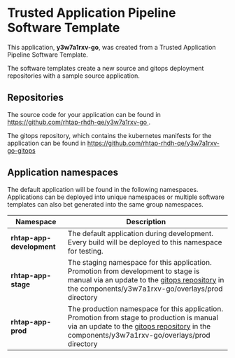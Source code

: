 # Trusted Application Pipeline Software Template

This application, **y3w7a1rxv-go**, was created from a Trusted Application Pipeline Software Template.

The software templates create a new source and gitops deployment repositories with a sample source application. 

## Repositories

The source code for your application can be found in [https://github.com/rhtap-rhdh-qe/y3w7a1rxv-go ](https://github.com/rhtap-rhdh-qe/y3w7a1rxv-go ).
 
The gitops repository, which contains the kubernetes manifests for the application can be found in 
[https://github.com/rhtap-rhdh-qe/y3w7a1rxv-go-gitops ](https://github.com/rhtap-rhdh-qe/y3w7a1rxv-go-gitops ) 

## Application namespaces 

The default application will be found in the following namespaces. Applications can be deployed into unique namespaces or multiple software templates can also bet generated into the same group namespaces.  

|  Namespace   |  Description   |  
| -------- | -------- |   
| **rhtap-app-development** | The default application during development. Every build will be deployed to this namespace for testing. | 
| **rhtap-app-stage** | The staging namespace for this application. Promotion from development to stage is manual via an update to the [gitops repository](https://github.com/rhtap-rhdh-qe/y3w7a1rxv-go-gitops ) in the components/y3w7a1rxv-go/overlays/prod directory |  
| **rhtap-app-prod** | The production namespace for this application. Promotion from stage to production is manual via an update to the [gitops repository](https://github.com/rhtap-rhdh-qe/y3w7a1rxv-go-gitops ) in the components/y3w7a1rxv-go/overlays/prod directory | 